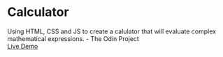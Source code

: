 # Calculator
Using HTML, CSS and JS to create a calulator that will evaluate complex mathematical expressions. - The Odin Project
<br>
[Live Demo](https://ben-codes-cmd.github.io/Calculator/)
